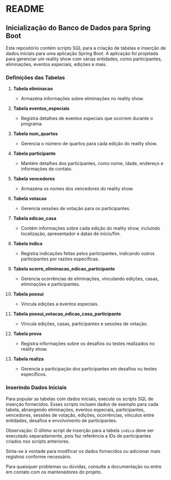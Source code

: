 # README

## Inicialização do Banco de Dados para Spring Boot

Este repositório contém scripts SQL para a criação de tabelas e inserção de dados iniciais para uma aplicação Spring Boot. A aplicação foi projetada para gerenciar um reality show com várias entidades, como participantes, eliminações, eventos especiais, edições e mais.

### Definições das Tabelas

1. **Tabela eliminacao**
   - Armazena informações sobre eliminações no reality show.

2. **Tabela eventos_especiais**
   - Registra detalhes de eventos especiais que ocorrem durante o programa.

3. **Tabela num_quartos**
   - Gerencia o número de quartos para cada edição do reality show.

4. **Tabela participante**
   - Mantém detalhes dos participantes, como nome, idade, endereço e informações de contato.

5. **Tabela vencedores**
   - Armazena os nomes dos vencedores do reality show.

6. **Tabela votacao**
   - Gerencia sessões de votação para os participantes.

7. **Tabela edicao_casa**
   - Contém informações sobre cada edição do reality show, incluindo localização, apresentador e datas de início/fim.

8. **Tabela indica**
   - Registra indicações feitas pelos participantes, indicando outros participantes por razões específicas.

9. **Tabela ocorre_eliminacao_edicao_participante**
   - Gerencia ocorrências de eliminações, vinculando edições, casas, eliminações e participantes.

10. **Tabela possui**
    - Vincula edições a eventos especiais.

11. **Tabela possui_votacao_edicao_casa_participante**
    - Vincula edições, casas, participantes e sessões de votação.

12. **Tabela prova**
    - Registra informações sobre os desafios ou testes realizados no reality show.

13. **Tabela realiza**
    - Gerencia a participação dos participantes em desafios ou testes específicos.

### Inserindo Dados Iniciais

Para popular as tabelas com dados iniciais, execute os scripts SQL de inserção fornecidos. Esses scripts incluem dados de exemplo para cada tabela, abrangendo eliminações, eventos especiais, participantes, vencedores, sessões de votação, edições, ocorrências, vínculos entre entidades, desafios e envolvimento de participantes.

Observação: O último script de inserção para a tabela `indica` deve ser executado separadamente, pois faz referência a IDs de participantes criados nos scripts anteriores.

Sinta-se à vontade para modificar os dados fornecidos ou adicionar mais registros conforme necessário.

Para quaisquer problemas ou dúvidas, consulte a documentação ou entre em contato com os mantenedores do projeto.
